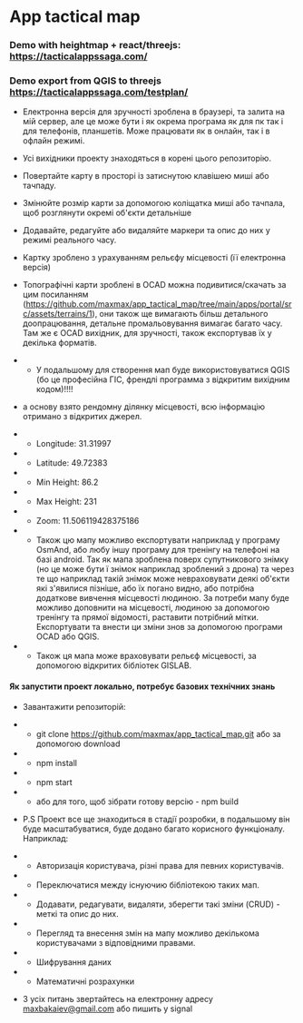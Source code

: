 # App tactical map

### Demo with heightmap + react/threejs: https://tacticalappssaga.com/
### Demo export from QGIS to threejs https://tacticalappssaga.com/testplan/
- Електронна версія для зручності зроблена в браузері, та залита на мій сервер, але це може бути і як окрема програма як для пк так і для телефонів, планшетів. Може працювати як в онлайн, так і в офлайн режимі.
- Усі вихідники проекту знаходяться в корені цього репозиторію.
- Повертайте карту в просторі із затиснутою клавішею миші або тачпаду.
- Змінюйте розмір карти за допомогою коліщатка миші або тачпала, щоб розглянути окремі об'єкти детальніше
- Додавайте, редагуйте або видаляйте маркери та опис до них у режимі реального часу.
- Картку зроблено з урахуванням рельєфу місцевості (її електронна версія)
- Топографічні карти зроблені в OCAD можна подивитися/скачать за цим посиланням (https://github.com/maxmax/app_tactical_map/tree/main/apps/portal/src/assets/terrains/1), они також ще вимагають більш детального доопрацювання, детальне промальовування вимагає багато часу. Там же є OCAD вихідник, для зручності, також експортував їх у декілька форматів.
- - У подальшому для створення мап буде використовуватися QGIS (бо це професійна ГІС, френдлі программа з відкритим вихідним кодом)!!!!
- а основу взято рендомну ділянку місцевості, всю інформацію отримано з відкритих джерел.

- - Longitude: 31.31997
- - Latitude: 49.72383
- - Min Height: 86.2
- - Max Height: 231
- - Zoom: 11.506119428375186

- - Також цю мапу можливо експортувати наприклад у програму OsmAnd, або любу іншу програму для тренінгу на телефоні на базі android. Так як мапа зроблена поверх супутникового знімку (но це може бути ї знімок наприклад зроблений з дрона) та через те що наприклад такій знімок може невраховувати деякі об'єкти які з'явилися пізніше, або їх погано видно, або потрібна додаткове вивчення місцевості людиною. За потреби мапу буде можливо доповнити на місцевості, людиною за допомогою тренінгу та прямої відомості, раставити потрібний мітки. Експортувати та  внести ци зміни знов за допомогою програми OCAD або QGIS.
- - Також ця мапа може враховувати рельєф місцевості, за допомогою відкритих бібліотек  GISLAB.

#### Як запустити проект локально, потребує базових технічних знань
- Завантажити репозиторій:
- - git clone https://github.com/maxmax/app_tactical_map.git або за допомогою download
- - npm install
- - npm start
- - або для того, щоб зібрати готову версію - npm build

- P.S Проект все ще знаходиться в стадії розробки, в подальшому він буде масштабуватися, буде додано багато корисного функціоналу. Наприклад:
- - Авторизація користувача, різні права для певних користувачів.
- - Переключатися между існуючию бібліотекою таких мап.
- - Додавати, редагувати, видаляти, зберегти такі зміни (CRUD) - меткі та опис до них.
- - Перегляд та внесення змін на мапу можливо декількома користувачами з відповідними правами.
- - Шифрування даних
- - Математичні розрахунки

- З усіх питань звертайтесь на електронну адресу maxbakaiev@gmail.com або пишить у signal
